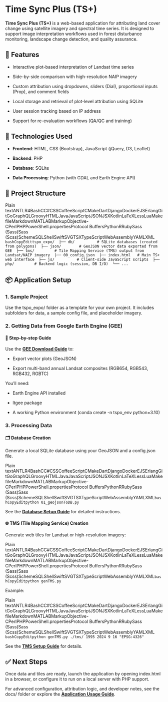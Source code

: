 Time Sync Plus (TS+)
====================

**Time Sync Plus (TS+)** is a web-based application for attributing land cover change using satellite imagery and spectral time series. It is designed to support image interpretation workflows used in forest disturbance monitoring, landscape change detection, and quality assurance.

🚀 Features
-----------

*   Interactive plot-based interpretation of Landsat time series
    
*   Side-by-side comparison with high-resolution NAIP imagery
    
*   Custom attribution using dropdowns, sliders (Dial), proportional inputs (Prop), and comment fields
    
*   Local storage and retrieval of plot-level attribution using SQLite
    
*   User session tracking based on IP address
    
*   Support for re-evaluation workflows (QA/QC and training)
    

🧰 Technologies Used
--------------------

*   **Frontend**: HTML, CSS (Bootstrap), JavaScript (jQuery, D3, Leaflet)
    
*   **Backend**: PHP
    
*   **Database**: SQLite
    
*   **Data Processing**: Python (with GDAL and Earth Engine API)
    

📁 Project Structure
--------------------

Plain textANTLR4BashCC#CSSCoffeeScriptCMakeDartDjangoDockerEJSErlangGitGoGraphQLGroovyHTMLJavaJavaScriptJSONJSXKotlinLaTeXLessLuaMakefileMarkdownMATLABMarkupObjective-CPerlPHPPowerShell.propertiesProtocol BuffersPythonRRubySass (Sass)Sass (Scss)SchemeSQLShellSwiftSVGTSXTypeScriptWebAssemblyYAMLXML`   bashCopyEdittspo_expo/  ├── db/          # SQLite databases (created from polygons)  ├── json/        # GeoJSON vector data exported from GEE  ├── tms/         # Tile Mapping Service (TMS) output from Landsat/NAIP imagery  ├── 00_config.json  ├── index.html   # Main TS+ web interface  ├── js/          # Client-side JavaScript scripts  ├── php/         # Backend logic (session, DB I/O)  └── ...   `

📦 Application Setup
--------------------

### 1\. Sample Project

Use the tspo\_expo/ folder as a template for your own project. It includes subfolders for data, a sample config file, and placeholder imagery.

### 2\. Getting Data from Google Earth Engine (GEE)

#### 📜 Step-by-step Guide

Use the [**GEE Download Guide**](#) to:

*   Export vector plots (GeoJSON)
    
*   Export multi-band annual Landsat composites (RGB654, RGB543, RGB432, RGBTC)
    

You’ll need:

*   Earth Engine API installed
    
*   ltgee package
    
*   A working Python environment (conda create -n tspo\_env python=3.10)
    

### 3\. Processing Data

#### 🗂️ Database Creation

Generate a local SQLite database using your GeoJSON and a config.json file.

Plain textANTLR4BashCC#CSSCoffeeScriptCMakeDartDjangoDockerEJSErlangGitGoGraphQLGroovyHTMLJavaJavaScriptJSONJSXKotlinLaTeXLessLuaMakefileMarkdownMATLABMarkupObjective-CPerlPHPPowerShell.propertiesProtocol BuffersPythonRRubySass (Sass)Sass (Scss)SchemeSQLShellSwiftSVGTSXTypeScriptWebAssemblyYAMLXML`bashCopyEditpython 01_geojsonToDB.py`  

See the [**Database Setup Guide**](#) for detailed instructions.

#### 🌐 TMS (Tile Mapping Service) Creation

Generate web tiles for Landsat or high-resolution imagery:

Plain textANTLR4BashCC#CSSCoffeeScriptCMakeDartDjangoDockerEJSErlangGitGoGraphQLGroovyHTMLJavaJavaScriptJSONJSXKotlinLaTeXLessLuaMakefileMarkdownMATLABMarkupObjective-CPerlPHPPowerShell.propertiesProtocol BuffersPythonRRubySass (Sass)Sass (Scss)SchemeSQLShellSwiftSVGTSXTypeScriptWebAssemblyYAMLXML`bashCopyEditpython genTMS.py`      

Example:

Plain textANTLR4BashCC#CSSCoffeeScriptCMakeDartDjangoDockerEJSErlangGitGoGraphQLGroovyHTMLJavaJavaScriptJSONJSXKotlinLaTeXLessLuaMakefileMarkdownMATLABMarkupObjective-CPerlPHPPowerShell.propertiesProtocol BuffersPythonRRubySass (Sass)Sass (Scss)SchemeSQLShellSwiftSVGTSXTypeScriptWebAssemblyYAMLXML`   bashCopyEditpython genTMS.py ./tms/ 1995 2024 9 16 "EPSG:4326"   `

See the [**TMS Setup Guide**](#) for details.

✅ Next Steps
------------

Once data and tiles are ready, launch the application by opening index.html in a browser, or configure it to run on a local server with PHP support.

For advanced configuration, attribution logic, and developer notes, see the docs/ folder or explore the [**Application Usage Guide**](#).
